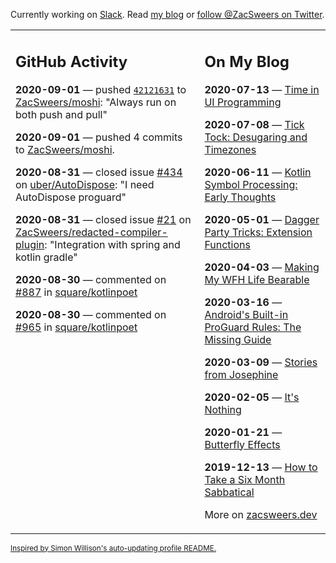 Currently working on [Slack](https://slack.com/). Read [my blog](https://zacsweers.dev/) or [follow @ZacSweers on Twitter](https://twitter.com/ZacSweers).

<table><tr><td valign="top" width="60%">

## GitHub Activity
<!-- githubActivity starts -->
**2020-09-01** — pushed [`42121631`](https://github.com/ZacSweers/moshi/commit/42121631d4dfa7161f2c1eb4e92496886046d0de) to [ZacSweers/moshi](https://api.github.com/repos/ZacSweers/moshi): "Always run on both push and pull"

**2020-09-01** — pushed 4 commits to [ZacSweers/moshi](https://api.github.com/repos/ZacSweers/moshi).

**2020-08-31** — closed issue [#434](https://api.github.com/repos/uber/AutoDispose/issues/434) on [uber/AutoDispose](https://api.github.com/repos/uber/AutoDispose): "I need AutoDispose proguard"

**2020-08-31** — closed issue [#21](https://api.github.com/repos/ZacSweers/redacted-compiler-plugin/issues/21) on [ZacSweers/redacted-compiler-plugin](https://api.github.com/repos/ZacSweers/redacted-compiler-plugin): "Integration with spring and kotlin gradle"

**2020-08-30** — commented on [#887](https://github.com/square/kotlinpoet/issues/887#issuecomment-683465618) in [square/kotlinpoet](https://api.github.com/repos/square/kotlinpoet)

**2020-08-30** — commented on [#965](https://github.com/square/kotlinpoet/issues/965#issuecomment-683465541) in [square/kotlinpoet](https://api.github.com/repos/square/kotlinpoet)
<!-- githubActivity ends -->
</td><td valign="top" width="40%">

## On My Blog
<!-- blog starts -->
**2020-07-13** — [Time in UI Programming](https://www.zacsweers.dev/time-in-ui/)

**2020-07-08** — [Tick Tock: Desugaring and Timezones](https://www.zacsweers.dev/ticktock-desugaring-timezones/)

**2020-06-11** — [Kotlin Symbol Processing: Early Thoughts](https://www.zacsweers.dev/kotlin-symbol-processor-early-thoughts/)

**2020-05-01** — [Dagger Party Tricks: Extension Functions](https://www.zacsweers.dev/dagger-party-tricks-extension-functions/)

**2020-04-03** — [Making My WFH Life Bearable](https://www.zacsweers.dev/making-wfh-life-bearable/)

**2020-03-16** — [Android's Built-in ProGuard Rules: The Missing Guide](https://www.zacsweers.dev/android-proguard-rules/)

**2020-03-09** — [Stories from Josephine](https://www.zacsweers.dev/stories-from-josephine/)

**2020-02-05** — [It's Nothing](https://www.zacsweers.dev/its-nothing/)

**2020-01-21** — [Butterfly Effects](https://www.zacsweers.dev/butterfly-effects/)

**2019-12-13** — [How to Take a Six Month Sabbatical](https://www.zacsweers.dev/how-to-take-a-six-month-sabbatical/)
<!-- blog ends -->
More on [zacsweers.dev](https://zacsweers.dev/)
</td></tr></table>

<sub><a href="https://simonwillison.net/2020/Jul/10/self-updating-profile-readme/">Inspired by Simon Willison's auto-updating profile README.</a></sub>